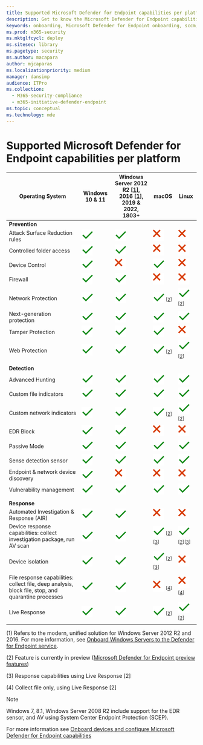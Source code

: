 ```yaml
---
title: Supported Microsoft Defender for Endpoint capabilities per platform
description: Get to know the Microsoft Defender for Endpoint capabilities supported for Windows 10 devices, servers, and non-Windows devices.
keywords: onboarding, Microsoft Defender for Endpoint onboarding, sccm, group policy, mdm, local script, detection test
ms.prod: m365-security
ms.mktglfcycl: deploy
ms.sitesec: library
ms.pagetype: security
ms.author: macapara
author: mjcaparas
ms.localizationpriority: medium
manager: dansimp
audience: ITPro
ms.collection: 
  - M365-security-compliance
  - m365-initiative-defender-endpoint
ms.topic: conceptual
ms.technology: mde
---
```


# Supported Microsoft Defender for Endpoint capabilities per platform

|Operating System  |Windows 10 & 11  |Windows Server 2012 R2 [[1](#fn1)], <br> 2016 [[1](#fn1)], <br> 2019 & 2022, <br> 1803+ |macOS |Linux| 
|---------|---------|---------|---------|---------|
|**Prevention**    |         |         |         |         | 
|Attack Surface Reduction rules     | ![Yes.](images/svg/check-yes.svg)        | ![Yes.](images/svg/check-yes.svg)     |  ![No](images/svg/check-no.svg)       |  ![No](images/svg/check-no.svg)        |
|Controlled folder access     | ![Yes.](images/svg/check-yes.svg)        | ![Yes.](images/svg/check-yes.svg)    |  ![No](images/svg/check-no.svg)       |  ![No](images/svg/check-no.svg)        |
|Device Control     | ![Yes.](images/svg/check-yes.svg)        | ![No](images/svg/check-no.svg)   |  ![Yes.](images/svg/check-yes.svg)       |  ![No](images/svg/check-no.svg)        |  
|Firewall      | ![Yes.](images/svg/check-yes.svg)        | ![Yes.](images/svg/check-yes.svg)    |  ![No](images/svg/check-no.svg)       |  ![No](images/svg/check-no.svg)        |
|Network Protection      | ![Yes.](images/svg/check-yes.svg)        | ![Yes.](images/svg/check-yes.svg)   |  ![Yes.](images/svg/check-yes.svg) <sup>[[2](#fn2)]<sup></sup>       |  ![Yes.](images/svg/check-yes.svg) <sup>[[2](#fn2)]<sup></sup>        |
|Next-generation protection       | ![Yes.](images/svg/check-yes.svg)        | ![Yes.](images/svg/check-yes.svg)  |  ![Yes.](images/svg/check-yes.svg)       |  ![Yes.](images/svg/check-yes.svg)         |
|Tamper Protection        | ![Yes.](images/svg/check-yes.svg)        | ![Yes.](images/svg/check-yes.svg)  |  ![Yes.](images/svg/check-yes.svg)       |  ![No](images/svg/check-no.svg)         |
|Web Protection       | ![Yes.](images/svg/check-yes.svg)        | ![Yes.](images/svg/check-yes.svg)     |  ![Yes.](images/svg/check-yes.svg) <sup>[[2](#fn2)]<sup></sup>       |  ![Yes.](images/svg/check-yes.svg) <sup>[[2](#fn2)]<sup></sup>        |
||||||
|**Detection**     |         |         |         |       |
|Advanced Hunting        | ![Yes.](images/svg/check-yes.svg)        | ![Yes.](images/svg/check-yes.svg) |  ![Yes.](images/svg/check-yes.svg)       |  ![Yes.](images/svg/check-yes.svg)         |
|Custom file indicators         | ![Yes.](images/svg/check-yes.svg)        | ![Yes.](images/svg/check-yes.svg)  |  ![Yes.](images/svg/check-yes.svg)       |  ![Yes.](images/svg/check-yes.svg)         |
|Custom network indicators        | ![Yes.](images/svg/check-yes.svg)        | ![Yes.](images/svg/check-yes.svg)  |  ![Yes.](images/svg/check-yes.svg) <sup>[[2](#fn2)]<sup></sup>       |  ![Yes.](images/svg/check-yes.svg) <sup>[[2](#fn2)]<sup></sup>        |
|EDR Block       | ![Yes.](images/svg/check-yes.svg)        | ![Yes.](images/svg/check-yes.svg)  |  ![No](images/svg/check-no.svg)       |  ![No](images/svg/check-no.svg)        |
|Passive Mode          | ![Yes.](images/svg/check-yes.svg)        | ![Yes.](images/svg/check-yes.svg)  |  ![Yes.](images/svg/check-yes.svg)       |  ![Yes.](images/svg/check-yes.svg)         |
|Sense detection sensor          | ![Yes.](images/svg/check-yes.svg)        | ![Yes.](images/svg/check-yes.svg)   |  ![Yes.](images/svg/check-yes.svg)       |  ![Yes.](images/svg/check-yes.svg)         |
|Endpoint & network device discovery      | ![Yes.](images/svg/check-yes.svg)        | ![No](images/svg/check-no.svg)  |  ![No](images/svg/check-no.svg)       |  ![No](images/svg/check-no.svg)        |
|Vulnerability management          | ![Yes.](images/svg/check-yes.svg)        | ![Yes.](images/svg/check-yes.svg) |  ![Yes.](images/svg/check-yes.svg)       |  ![Yes.](images/svg/check-yes.svg)         |
||||||
|**Response**     |         |         |         ||
|Automated Investigation & Response (AIR)        | ![Yes.](images/svg/check-yes.svg)        | ![Yes.](images/svg/check-yes.svg)  |  ![No](images/svg/check-no.svg)       |  ![No](images/svg/check-no.svg)        |
|Device response capabilities: collect investigation package, run AV scan        | ![Yes.](images/svg/check-yes.svg)        | ![Yes.](images/svg/check-yes.svg)   |  ![Yes.](images/svg/check-yes.svg) <sup>[[2](#fn2)][[3](#fn3)]<sup></sup>       |  ![Yes.](images/svg/check-yes.svg) <sup>[[2](#fn2)][[3](#fn3)]<sup></sup>        |
|Device isolation        | ![Yes.](images/svg/check-yes.svg)        | ![Yes.](images/svg/check-yes.svg)   |  ![Yes.](images/svg/check-yes.svg) <sup>[[2](#fn2)][[3](#fn3)]<sup></sup>       |  ![No](images/svg/check-no.svg)    |
|File response capabilities: collect file, deep analysis, block file, stop, and quarantine processes        | ![Yes.](images/svg/check-yes.svg)        | ![Yes.](images/svg/check-yes.svg)   |  ![No](images/svg/check-no.svg) <sup>[[4](#fn4)] <sup></sup>      |  ![No](images/svg/check-no.svg) <sup>[[4](#fn4)] <sup></sup>    |
|Live Response       | ![Yes.](images/svg/check-yes.svg)        | ![Yes.](images/svg/check-yes.svg) |  ![Yes.](images/svg/check-yes.svg) <sup>[[2](#fn2)]<sup></sup>       |  ![Yes.](images/svg/check-yes.svg) <sup>[[2](#fn2)]<sup></sup>        |


(<a id="fn1">1</a>) Refers to the modern, unified solution for Windows Server 2012 R2 and 2016. For more information, see [Onboard Windows Servers to the Defender for Endpoint service](configure-server-endpoints.md).

(<a id="fn2">2</a>) Feature is currently in preview ([Microsoft Defender for Endpoint preview features](preview.md)) 

(<a id="fn3">3</a>) Response capabilities using Live Response [2] 

(<a id="fn4">4</a>) Collect file only, using Live Response [2]  
>[!NOTE]
>Windows 7, 8.1, Windows Server 2008 R2 include support for the EDR sensor, and AV using System Center Endpoint Protection (SCEP).

For more information see [Onboard devices and configure Microsoft Defender for Endpoint capabilities](onboard-configure.md)
